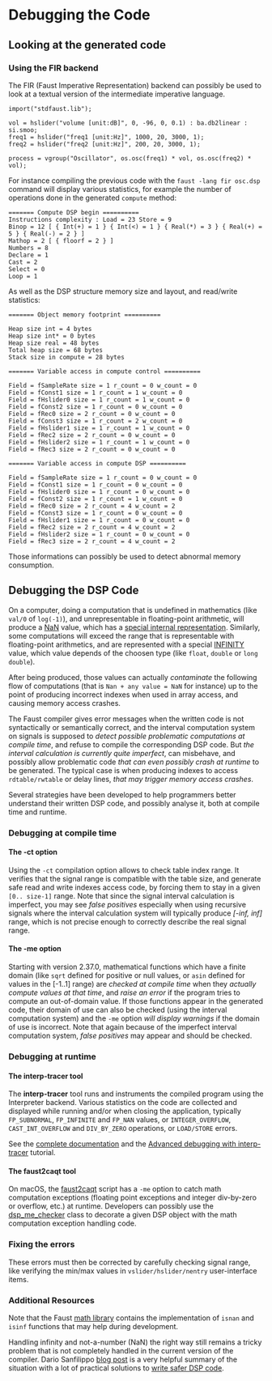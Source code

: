 # Debugging the Code

## Looking at the generated code 

### Using the FIR backend

The FIR (Faust Imperative Representation) backend can possibly be used to look at a textual version of the intermediate imperative language. 

```
import("stdfaust.lib");

vol = hslider("volume [unit:dB]", 0, -96, 0, 0.1) : ba.db2linear : si.smoo;
freq1 = hslider("freq1 [unit:Hz]", 1000, 20, 3000, 1);
freq2 = hslider("freq2 [unit:Hz]", 200, 20, 3000, 1);

process = vgroup("Oscillator", os.osc(freq1) * vol, os.osc(freq2) * vol);
```
For instance compiling the previous code with the `faust -lang fir osc.dsp` command will display various statistics, for example the number of operations done in the generated `compute` method:

```
======= Compute DSP begin ==========
Instructions complexity : Load = 23 Store = 9 
Binop = 12 [ { Int(+) = 1 } { Int(<) = 1 } { Real(*) = 3 } { Real(+) = 5 } { Real(-) = 2 } ] 
Mathop = 2 [ { floorf = 2 } ] 
Numbers = 8 
Declare = 1 
Cast = 2 
Select = 0 
Loop = 1
```
As well as the DSP structure memory size and layout, and read/write statistics:

```
======= Object memory footprint ==========

Heap size int = 4 bytes
Heap size int* = 0 bytes
Heap size real = 48 bytes
Total heap size = 68 bytes
Stack size in compute = 28 bytes

======= Variable access in compute control ==========

Field = fSampleRate size = 1 r_count = 0 w_count = 0
Field = fConst1 size = 1 r_count = 1 w_count = 0
Field = fHslider0 size = 1 r_count = 1 w_count = 0
Field = fConst2 size = 1 r_count = 0 w_count = 0
Field = fRec0 size = 2 r_count = 0 w_count = 0
Field = fConst3 size = 1 r_count = 2 w_count = 0
Field = fHslider1 size = 1 r_count = 1 w_count = 0
Field = fRec2 size = 2 r_count = 0 w_count = 0
Field = fHslider2 size = 1 r_count = 1 w_count = 0
Field = fRec3 size = 2 r_count = 0 w_count = 0

======= Variable access in compute DSP ==========

Field = fSampleRate size = 1 r_count = 0 w_count = 0
Field = fConst1 size = 1 r_count = 0 w_count = 0
Field = fHslider0 size = 1 r_count = 0 w_count = 0
Field = fConst2 size = 1 r_count = 1 w_count = 0
Field = fRec0 size = 2 r_count = 4 w_count = 2
Field = fConst3 size = 1 r_count = 0 w_count = 0
Field = fHslider1 size = 1 r_count = 0 w_count = 0
Field = fRec2 size = 2 r_count = 4 w_count = 2
Field = fHslider2 size = 1 r_count = 0 w_count = 0
Field = fRec3 size = 2 r_count = 4 w_count = 2
```

Those informations can possibly be used to detect abnormal memory consumption. 

## Debugging the DSP Code 

On a computer, doing a computation that is undefined in mathematics (like `val/0` of `log(-1)`), and unrepresentable in floating-point arithmetic, will produce a [NaN](https://en.wikipedia.org/wiki/NaN) value, which has a [special internal representation](https://en.cppreference.com/w/cpp/numeric/math/NAN). Similarly, some computations will exceed the range that is representable with floating-point arithmetics, and are represented with a special [INFINITY](https://en.cppreference.com/w/cpp/numeric/math/INFINITY) value, which value depends of the choosen type (like `float`, `double` or `long double`).

After being produced, those values can actually *contaminate* the following flow of computations (that is `Nan + any value = NaN` for instance) up to the point of producing incorrect indexes when used in array access, and causing memory access crashes.  

The Faust compiler gives error messages when the written code is not syntactically or semantically correct, and the interval computation system on signals is supposed to *detect possible problematic computations at compile time*, and refuse to compile the corresponding DSP code.  But *the interval calculation is currently quite imperfect*, can misbehave, and possibly allow problematic code *that can even possibly crash at runtime* to be generated. The typical case is when producing indexes to access `rdtable/rwtable` or delay lines, *that may trigger memory access crashes*.

Several strategies have been developed to help programmers better understand their written DSP code, and possibly analyse it, both at compile time and runtime.

### Debugging at compile time

#### The -ct option

Using the `-ct` compilation option allows to check table index range. It verifies that the signal range is compatible with the  table size, and generate safe read and write indexes access code, by forcing them to stay in a given `[0.. size-1]` range. Note that since the signal interval calculation is imperfect, you may see *false positives* especially when using recursive signals where the interval calculation system will typically produce *[-inf, inf]* range, which is not precise enough to correctly describe the real signal range. 

#### The -me option

Starting with version 2.37.0, mathematical functions which have a finite domain (like `sqrt` defined for positive or null values, or `asin` defined for values in the [-1..1] range) are *checked at compile time* when they *actually compute values at that time*, and *raise an error* if the program tries to compute an out-of-domain value.  If those functions appear in the generated code, their domain of use can also be checked (using the interval computation system) and  the `-me` option *will display warnings* if the domain of use is incorrect. Note that again because of the imperfect interval computation system, *false positives* may appear and should be checked.

### Debugging at runtime

#### The interp-tracer tool

The  **interp-tracer** tool runs and instruments the compiled program using the Interpreter backend. Various statistics on the code are collected and displayed while running and/or when closing the application, typically `FP_SUBNORMAL`, `FP_INFINITE` and `FP_NAN` values, or `INTEGER_OVERFLOW`, `CAST_INT_OVERFLOW`  and `DIV_BY_ZERO` operations, or `LOAD/STORE` errors. 

See the [complete documentation](https://github.com/grame-cncm/faust/tree/master-dev/tools/benchmark#interp-tracer) and the [Advanced debugging with interp-tracer](https://faustdoc.grame.fr/tutorials/debugging/) tutorial.

#### The faust2caqt tool

On macOS, the [faust2caqt](https://faustdoc.grame.fr/manual/tools/#faust2caqt) script has a `-me` option to catch math computation exceptions (floating point exceptions and integer div-by-zero or overflow, etc.) at runtime. Developers can possibly use the [dsp_me_checker](https://github.com/grame-cncm/faust/blob/master-dev/architecture/faust/dsp/dsp-checker.h#L42) class to decorate a given DSP object with the math computation exception handling code. 

### Fixing the errors

These errors must then be corrected by carefully checking signal range, like verifying the min/max values in `vslider/hslider/nentry` user-interface items. 

### Additional Resources 

Note that the Faust [math library](https://faustlibraries.grame.fr/libs/maths/) contains the implementation of `isnan` and `isinf`  functions that may help during development.

Handling infinity and not-a-number (NaN) the right way still remains a tricky problem that is not completely handled in the current version of the compiler. Dario Sanfilippo [blog post](https://www.dariosanfilippo.com/blog/2020/handling_inf_nan_values_in_faust_and_cpp/) is a very helpful summary of the situation with a lot of practical solutions to [write safer DSP code](https://github.com/dariosanfilippo/realfaust/blob/main/realfaust.lib).  

